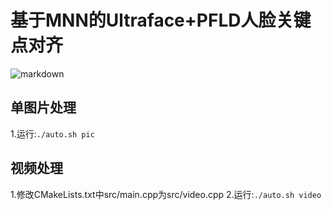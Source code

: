 # 基于MNN的Ultraface+PFLD人脸关键点对齐

![markdown](https://raw.githubusercontent.com/alibaba/MNN/master/doc/banner.png "markdown")

## 单图片处理
 1.运行:`./auto.sh pic`

## 视频处理
  1.修改CMakeLists.txt中src/main.cpp为src/video.cpp 
  2.运行:`./auto.sh video`
